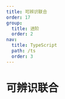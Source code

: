 ```yaml
---
title: 可辨识联合
order: 17
group:
  title: 进阶
  order: 2
nav:
  title: TypeScript
  path: /ts
  order: 3
---
```


# 可辨识联合